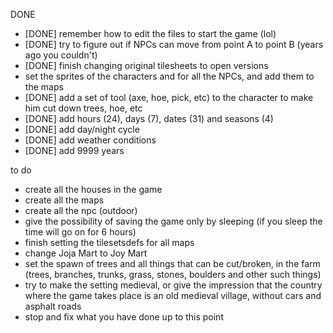 DONE

* [DONE] remember how to edit the files to start the game (lol)
* [DONE] try to figure out if NPCs can move from point A to point B (years ago you couldn't)
* [DONE] finish changing original tilesheets to open versions
* set the sprites of the characters and for all the NPCs, and add them to the maps
* [DONE] add a set of tool (axe, hoe, pick, etc) to the character to make him cut down trees, hoe, etc
* [DONE] add hours (24), days (7), dates (31) and seasons (4)
* [DONE] add day/night cycle
* [DONE] add weather conditions
* [DONE] add 9999 years

to do

* create all the houses in the game
* create all the maps
* create all the npc (outdoor)
* give the possibility of saving the game only by sleeping (if you sleep the time will go on for 6 hours)
* finish setting the tilesetsdefs for all maps
* change Joja Mart to Joy Mart
* set the spawn of trees and all things that can be cut/broken, in the farm (trees, branches, trunks, grass, stones, boulders and other such things)
* try to make the setting medieval, or give the impression that the country where the game takes place is an old medieval village, without cars and asphalt roads
* stop and fix what you have done up to this point